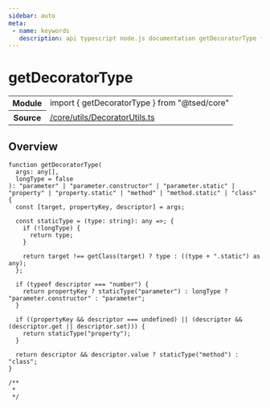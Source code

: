 ```yaml
---
sidebar: auto
meta:
 - name: keywords
   description: api typescript node.js documentation getDecoratorType function
---
```

# getDecoratorType <Badge text="Function" type="function"/>
<!-- Summary -->
<section class="symbol-info"><table class="is-full-width"><tbody><tr><th>Module</th><td><div class="lang-typescript"><span class="token keyword">import</span> { getDecoratorType }&nbsp;<span class="token keyword">from</span>&nbsp;<span class="token string">"@tsed/core"</span></div></td></tr><tr><th>Source</th><td><a href="https://github.com/Romakita/ts-express-decorators/blob/v4.30.2/src//core/utils/DecoratorUtils.ts#L0-L0">/core/utils/DecoratorUtils.ts</a></td></tr></tbody></table></section>

<!-- Overview -->
## Overview


<pre><code class="typescript-lang ">function <span class="token function">getDecoratorType</span><span class="token punctuation">(</span>
  args<span class="token punctuation">:</span> <span class="token keyword">any</span><span class="token punctuation">[</span><span class="token punctuation">]</span><span class="token punctuation">,</span>
  longType<span class="token punctuation"> = </span>false
<span class="token punctuation">)</span><span class="token punctuation">:</span> <span class="token string">"parameter"</span> | "parameter.<span class="token keyword">constructor</span>" | "parameter.<span class="token keyword">static</span>" | "property" | "property.<span class="token keyword">static</span>" | "method" | "method.<span class="token keyword">static</span>" | "<span class="token keyword">class</span>" <span class="token punctuation">{</span>
  <span class="token keyword">const</span> <span class="token punctuation">[</span>target<span class="token punctuation">,</span> propertyKey<span class="token punctuation">,</span> descriptor<span class="token punctuation">]</span><span class="token punctuation"> = </span>args<span class="token punctuation">;</span>

  <span class="token keyword">const</span> staticType<span class="token punctuation"> = </span><span class="token punctuation">(</span>type<span class="token punctuation">:</span> <span class="token keyword">string</span><span class="token punctuation">)</span><span class="token punctuation">:</span> <span class="token keyword">any</span> =&gt<span class="token punctuation">;</span> <span class="token punctuation">{</span>
    if <span class="token punctuation">(</span>!longType<span class="token punctuation">)</span> <span class="token punctuation">{</span>
      return type<span class="token punctuation">;</span>
    <span class="token punctuation">}</span>

    return target !== <span class="token function">getClass</span><span class="token punctuation">(</span>target<span class="token punctuation">)</span> ? type <span class="token punctuation">:</span> <span class="token punctuation">(</span><span class="token punctuation">(</span>type + ".<span class="token keyword">static</span>"<span class="token punctuation">)</span> <span class="token keyword">as</span> <span class="token keyword">any</span><span class="token punctuation">)</span><span class="token punctuation">;</span>
  <span class="token punctuation">}</span><span class="token punctuation">;</span>

  if <span class="token punctuation">(</span>typeof descriptor === "<span class="token keyword">number</span>"<span class="token punctuation">)</span> <span class="token punctuation">{</span>
    return propertyKey ? <span class="token function">staticType</span><span class="token punctuation">(</span>"parameter"<span class="token punctuation">)</span> <span class="token punctuation">:</span> longType ? "parameter.<span class="token keyword">constructor</span>" <span class="token punctuation">:</span> <span class="token string">"parameter"</span><span class="token punctuation">;</span>
  <span class="token punctuation">}</span>

  if <span class="token punctuation">(</span><span class="token punctuation">(</span>propertyKey && descriptor === undefined<span class="token punctuation">)</span> || <span class="token punctuation">(</span>descriptor && <span class="token punctuation">(</span>descriptor.get || descriptor.set<span class="token punctuation">)</span><span class="token punctuation">)</span><span class="token punctuation">)</span> <span class="token punctuation">{</span>
    return <span class="token function">staticType</span><span class="token punctuation">(</span>"property"<span class="token punctuation">)</span><span class="token punctuation">;</span>
  <span class="token punctuation">}</span>

  return descriptor && descriptor.value ? <span class="token function">staticType</span><span class="token punctuation">(</span>"method"<span class="token punctuation">)</span> <span class="token punctuation">:</span> "<span class="token keyword">class</span>"<span class="token punctuation">;</span>
<span class="token punctuation">}</span>

/**
 *
 */</code></pre>